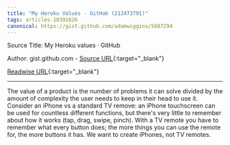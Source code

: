 ```yaml
---
title: "My Heroku Values · GitHub (212473791)"
tags: articles-10391626
canonical: https://gist.github.com/adamwiggins/5687294
---
```


Source Title: My Heroku values · GitHub

Author: gist.github.com - [Source URL](https://gist.github.com/adamwiggins/5687294){:target="_blank"}

[Readwise URL](https://readwise.io/open/212473791){:target="_blank"}

---

The value of a product is the number of problems it can solve divided by the amount of complexity the user needs to keep in their head to use it. Consider an iPhone vs a standard TV remove: an iPhone touchscreen can be used for countless different functions, but there's very little to remember about how it works (tap, drag, swipe, pinch). With a TV remote you have to remember what every button does; the more things you can use the remote for, the more buttons it has. We want to create iPhones, not TV remotes.
